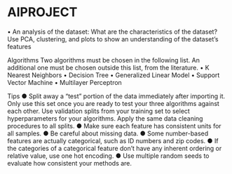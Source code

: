 # AIPROJECT


• An analysis of the dataset: What are the characteristics of the dataset? Use PCA,
clustering, and plots to show an understanding of the dataset’s features


Algorithms
Two algorithms must be chosen in the following list. An additional one must be chosen
outside this list, from the literature.
• K Nearest Neighbors
• Decision Tree
• Generalized Linear Model
• Support Vector Machine
• Multilayer Perceptron


Tips
● Split away a “test” portion of the data immediately after importing it. Only use this set
once you are ready to test your three algorithms against each other. Use validation
splits from your training set to select hyperparameters for your algorithms. Apply the
same data cleaning procedures to all splits.
● Make sure each feature has consistent units for all samples.
● Be careful about missing data.
● Some number-based features are actually categorical, such as ID numbers and zip
codes.
● If the categories of a categorical feature don’t have any inherent ordering or relative
value, use one hot encoding.
● Use multiple random seeds to evaluate how consistent your methods are.

